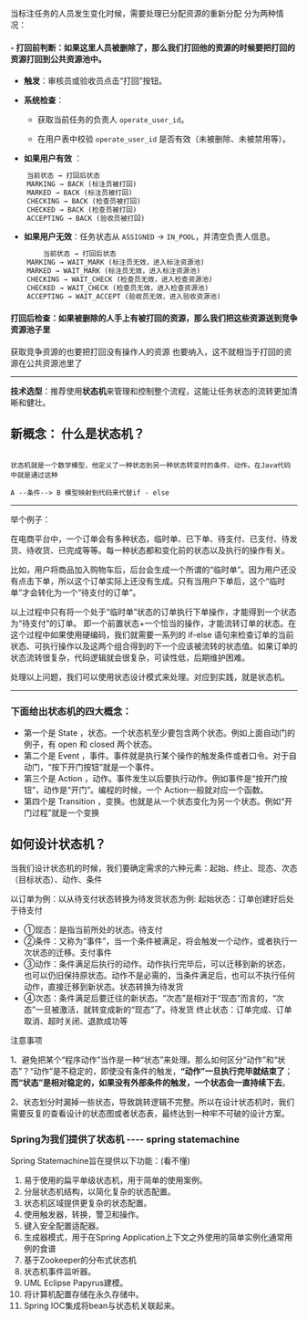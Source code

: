 当标注任务的人员发生变化时候，需要处理已分配资源的重新分配
分为两种情况：
#### - 打回前判断：如果这里人员被删除了，那么我们打回他的资源的时候要把打回的资源打回到公共资源池中。

- **触发**：审核员或验收员点击“打回”按钮。
    
- **系统检查**：
    
    - 获取当前任务的负责人 `operate_user_id`。
        
    - 在用户表中校验 `operate_user_id` 是否有效（未被删除、未被禁用等）。
        
- **如果用户有效** ：
```txt
	当前状态 → 打回后状态
	MARKING → BACK (标注员被打回)
	MARKED → BACK (标注员被打回)
	CHECKING → BACK (检查员被打回)
	CHECKED → BACK (检查员被打回)
	ACCEPTING → BACK (验收员被打回)
```

 - **如果用户无效**：任务状态从 `ASSIGNED` -> `IN_POOL`，并清空负责人信息。

```txt
		当前状态 → 打回后状态
	MARKING → WAIT_MARK (标注员无效，进入标注资源池)
	MARKED → WAIT_MARK (标注员无效，进入标注资源池)
	CHECKING → WAIT_CHECK (检查员无效，进入检查资源池)
	CHECKED → WAIT_CHECK (检查员无效，进入检查资源池)
	ACCEPTING → WAIT_ACCEPT (验收员无效，进入验收资源池)
```

#### 打回后检查：如果被删除的人手上有被打回的资源，那么我们把这些资源送到竞争资源池子里

获取竞争资源的也要把打回没有操作人的资源 也要纳入，这不就相当于打回的资源在公共资源池里了

---


**技术选型**：推荐使用**状态机**来管理和控制整个流程，这能让任务状态的流转更加清晰和健壮。

## 新概念： 什么是状态机？
```text

状态机就是一个数学模型，他定义了一种状态到另一种状态转变时的条件、动作。在Java代码中就是通过这种

A --条件--> B 模型映射到代码来代替if - else

```
---

举个例子：

在电商平台中，一个订单会有多种状态，临时单、已下单、待支付、已支付、待发货、待收货、已完成等等。每一种状态都和变化前的状态以及执行的操作有关。

比如，用户将商品加入购物车后，后台会生成一个所谓的“临时单”。因为用户还没有点击下单，所以这个订单实际上还没有生成。只有当用户下单后，这个“临时单”才会转化为一个“待支付的订单”。

以上过程中只有将一个处于“临时单”状态的订单执行下单操作，才能得到一个状态为“待支付”的订单。 即一个前置状态+一个恰当的操作，才能流转订单的状态。在这个过程中如果使用硬编码，我们就需要一系列的 if-else 语句来检查订单的当前状态、可执行操作以及这两个组合得到的下一个应该被流转的状态值。如果订单的状态流转很复杂，代码逻辑就会很复杂，可读性低，后期维护困难。

处理以上问题，我们可以使用状态设计模式来处理。对应到实践，就是状态机。

---
### 下面给出状态机的四大概念：

- 第一个是 State ，状态。一个状态机至少要包含两个状态。例如上面自动门的例子，有 open 和 closed 两个状态。
- 第二个是 Event ，事件。事件就是执行某个操作的触发条件或者口令。对于自动门，“按下开门按钮”就是一个事件。
- 第三个是 Action ，动作。事件发生以后要执行动作。例如事件是“按开门按钮”，动作是“开门”。编程的时候，一个 Action一般就对应一个函数。
- 第四个是 Transition ，变换。也就是从一个状态变化为另一个状态。例如“开门过程”就是一个变换

## 如何设计状态机？

当我们设计状态机的时候，我们要确定需求的六种元素：起始、终止、现态、次态（目标状态）、动作、条件

以订单为例：以从待支付状态转换为待发货状态为例:
起始状态：订单创建好后处于待支付
- ①现态：是指当前所处的状态。待支付
- ②条件：又称为“事件”，当一个条件被满足，将会触发一个动作，或者执行一次状态的迁移。支付事件
- ③动作：条件满足后执行的动作。动作执行完毕后，可以迁移到新的状态，也可以仍旧保持原状态。动作不是必需的，当条件满足后，也可以不执行任何动作，直接迁移到新状态。状态转换为待发货
- ④次态：条件满足后要迁往的新状态。“次态”是相对于“现态”而言的，“次态”一旦被激活，就转变成新的“现态”了。待发货
终止状态：订单完成、订单取消、超时关闭、退款成功等

注意事项

1、避免把某个“程序动作”当作是一种“状态”来处理。那么如何区分“动作”和“状态”？“动作”是不稳定的，即使没有条件的触发，**“动作”一旦执行完毕就结束了**；**而“状态”是相对稳定的，如果没有外部条件的触发，一个状态会一直持续下去**。

2、状态划分时漏掉一些状态，导致跳转逻辑不完整。所以在设计状态机时，我们需要反复的查看设计的状态图或者状态表，最终达到一种牢不可破的设计方案。

### Spring为我们提供了状态机 ---- spring statemachine

Spring Statemachine旨在提供以下功能：(看不懂)

1. 易于使用的扁平单级状态机，用于简单的使用案例。
2. 分层状态机结构，以简化复杂的状态配置。
3. 状态机区域提供更复杂的状态配置。
4. 使用触发器，转换，警卫和操作。
5. 键入安全配置适配器。
6. 生成器模式，用于在Spring Application上下文之外使用的简单实例化通常用例的食谱
7. 基于Zookeeper的分布式状态机
8. 状态机事件监听器。
9. UML Eclipse Papyrus建模。
10. 将计算机配置存储在永久存储中。
11. Spring IOC集成将bean与状态机关联起来。

